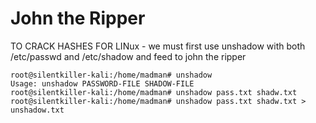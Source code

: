 # John the Ripper



TO CRACK HASHES FOR LINux - we must first use unshadow with both /etc/passwd and /etc/shadow and feed to john the ripper

```text
root@silentkiller-kali:/home/madman# unshadow
Usage: unshadow PASSWORD-FILE SHADOW-FILE
root@silentkiller-kali:/home/madman# unshadow pass.txt shadw.txt
root@silentkiller-kali:/home/madman# unshadow pass.txt shadw.txt > unshadow.txt
```


